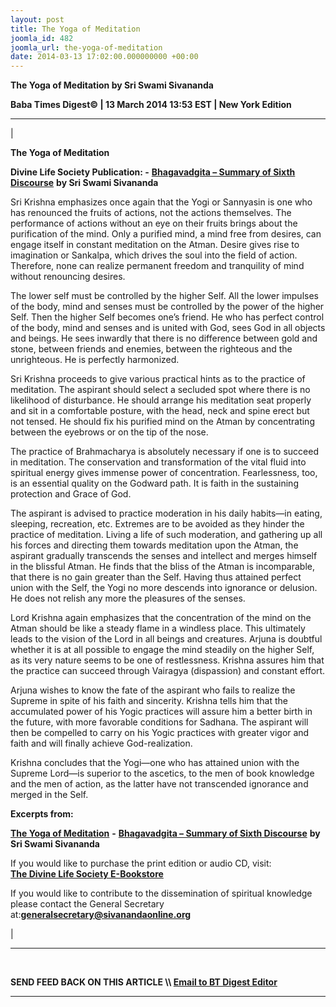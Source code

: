 ```yaml
---
layout: post
title: The Yoga of Meditation
joomla_id: 482
joomla_url: the-yoga-of-meditation
date: 2014-03-13 17:02:00.000000000 +00:00
---
```

 **The Yoga of Meditation by Sri Swami Sivananda**

**Baba Times Digest© | 13 March 2014 13:53 EST | New York Edition**

* * *

| 

**The Yoga of Meditation**

**Divine Life Society Publication: -** [**Bhagavadgita – Summary of Sixth Discourse**](http://www.dlshq.org/download/bgita.htm#_VPID_14) **by Sri Swami Sivananda**

Sri Krishna emphasizes once again that the Yogi or Sannyasin is one who has renounced the fruits of actions, not the actions themselves. The performance of actions without an eye on their fruits brings about the purification of the mind. Only a purified mind, a mind free from desires, can engage itself in constant meditation on the Atman. Desire gives rise to imagination or Sankalpa, which drives the soul into the field of action. Therefore, none can realize permanent freedom and tranquility of mind without renouncing desires.

The lower self must be controlled by the higher Self. All the lower impulses of the body, mind and senses must be controlled by the power of the higher Self. Then the higher Self becomes one’s friend. He who has perfect control of the body, mind and senses and is united with God, sees God in all objects and beings. He sees inwardly that there is no difference between gold and stone, between friends and enemies, between the righteous and the unrighteous. He is perfectly harmonized.

Sri Krishna proceeds to give various practical hints as to the practice of meditation. The aspirant should select a secluded spot where there is no likelihood of disturbance. He should arrange his meditation seat properly and sit in a comfortable posture, with the head, neck and spine erect but not tensed. He should fix his purified mind on the Atman by concentrating between the eyebrows or on the tip of the nose.

The practice of Brahmacharya is absolutely necessary if one is to succeed in meditation. The conservation and transformation of the vital fluid into spiritual energy gives immense power of concentration. Fearlessness, too, is an essential quality on the Godward path. It is faith in the sustaining protection and Grace of God.

The aspirant is advised to practice moderation in his daily habits—in eating, sleeping, recreation, etc. Extremes are to be avoided as they hinder the practice of meditation. Living a life of such moderation, and gathering up all his forces and directing them towards meditation upon the Atman, the aspirant gradually transcends the senses and intellect and merges himself in the blissful Atman. He finds that the bliss of the Atman is incomparable, that there is no gain greater than the Self. Having thus attained perfect union with the Self, the Yogi no more descends into ignorance or delusion. He does not relish any more the pleasures of the senses.

Lord Krishna again emphasizes that the concentration of the mind on the Atman should be like a steady flame in a windless place. This ultimately leads to the vision of the Lord in all beings and creatures. Arjuna is doubtful whether it is at all possible to engage the mind steadily on the higher Self, as its very nature seems to be one of restlessness. Krishna assures him that the practice can succeed through Vairagya (dispassion) and constant effort.

Arjuna wishes to know the fate of the aspirant who fails to realize the Supreme in spite of his faith and sincerity. Krishna tells him that the accumulated power of his Yogic practices will assure him a better birth in the future, with more favorable conditions for Sadhana. The aspirant will then be compelled to carry on his Yogic practices with greater vigor and faith and will finally achieve God-realization.

Krishna concludes that the Yogi—one who has attained union with the Supreme Lord—is superior to the ascetics, to the men of book knowledge and the men of action, as the latter have not transcended ignorance and merged in the Self.

**Excerpts from:**

[**The Yoga of Meditation**](http://www.dlshq.org/download/bgita.htm#_VPID_14) **-** [**Bhagavadgita – Summary of Sixth Discourse**](http://www.dlshq.org/download/bgita.htm#_VPID_12) **by Sri Swami Sivananda**

  

If you would like to purchase the print edition or audio CD, visit:   
 **[The Divine Life Society E-Bookstore](http://www.dlshq.org/cgi-bin/store/commerce.cgi?category=krishnananda&cart_id=1394930528.401)**

If you would like to contribute to the dissemination of spiritual knowledge please contact the General Secretary at:**[](mailto:generalsecretary@sivanandaonline.org)[generalsecretary@sivanandaonline.org](mailto:generalsecretary@sivanandaonline.org)**



 |



* * *

[  
](http://en.wikipedia.org/wiki/Independence_Day_%28United_States%29)

**SEND FEED BACK ON THIS ARTICLE \\\ [Email to BT Digest Editor](mailto:thebabatimes@gmail.com)**

* * *



